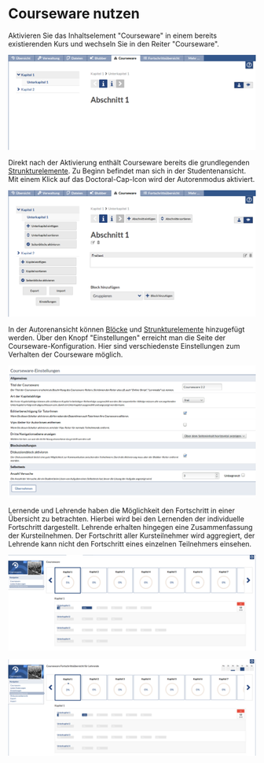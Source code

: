 Courseware nutzen
=================

Aktivieren Sie das Inhaltselement "Courseware" in einem bereits existierenden Kurs 
und wechseln Sie in den Reiter "Courseware".

![Courseware direkt nach der Aktivierung](img/start.png)

Direkt nach der Aktivierung enthält Courseware bereits die grundlegenden 
[Strunkturelemente](structure.md). Zu Beginn befindet man sich in der Studentenansicht. 
Mit einem Klick auf das Doctoral-Cap-Icon wird der Autorenmodus aktiviert. 

![Autorenansicht](img/start_edit.png)

In der Autorenansicht können [Blöcke](blocks.md) und [Strunkturelemente](structure.md) 
hinzugefügt werden. Über den Knopf "Einstellungen" erreicht man die Seite der 
Courseware-Konfiguration. Hier sind verschiedenste Einstellungen zum Verhalten der 
Courseware möglich.

![Coursewareeinstellungen](img/settings.png)

Lernende und Lehrende haben die Möglichkeit den Fortschritt in einer Übersicht zu betrachten.
Hierbei wird bei den Lernenden der individuelle Fortschritt dargestellt. Lehrende erhalten hingegen eine
Zusammenfassung der Kursteilnehmen. Der Fortschritt aller Kursteilnehmer wird aggregiert, der Lehrende 
kann nicht den Fortschritt eines einzelnen Teilnehmers einsehen.

![Coursewareeinstellungen](img/progress.png)

![Coursewareeinstellungen](img/cpo.png)
